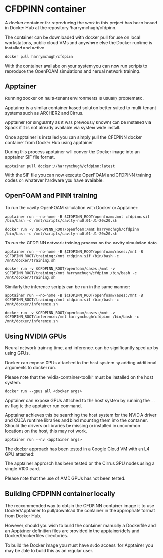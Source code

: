# CFDPINN container

A docker container for reproducing the work in this project has been hosed in Docker Hub at the repository /harrymchugh/cfdpinn.

The container can be downloaded with docker pull for use on local workstations, public cloud VMs and anywhere else the Docker runtime is installed and active.

```
docker pull harrymchugh/cfdpinn
```

With the container availabe on your system you can now run scripts to reproduce the OpenFOAM simulations and nerual network training.

## Apptainer

Running docker on multi-tenant environments is usually problematic.

Apptainer is a similar container based solution better suited to multi-tenant systems such as ARCHER2 and Cirrus.

Apptainer (or singularity as it was previously known) can be installed via Spack if it is not already available via system wide install. 

Once apptainer is installed you can simply pull the CFDPINN docker container from Docker Hub using apptainer.

During this process apptainer will conver the Docker image into an apptainer SIF file format.

```
apptainer pull docker://harrymchugh/cfdpinn:latest
```

With the SIF file you can now execute OpenFOAM and CFDPINN training codes on whatever hardware you have available.

## OpenFOAM and PINN training

To run the cavity OpenFOAM simulation with Docker or Apptainer:

```
apptainer run --no-home -B $CFDPINN_ROOT/openfoam:/mnt cfdpinn.sif /bin/bash -c /mnt/scripts/cavity-nu0.01-U1-20x20.sh
```

```
docker run -v $CFDPINN_ROOT/openfoam:/mnt harrymchugh/cfdpinn /bin/bash -c /mnt/scripts/cavity-nu0.01-U1-20x20.sh
```

To run the CFDPINN network training process on the cavity simulation data

```
apptainer run --no-home -B $CFDPINN_ROOT/openfoam/cases:/mnt -B $CFDPINN_ROOT/training:/mnt cfdpinn.sif /bin/bash -c /mnt/docker/training.sh
```

```
docker run -v $CFDPINN_ROOT/openfoam/cases:/mnt -v $CFDPINN_ROOT/training:/mnt harrymchugh/cfdpinn /bin/bash -c /mnt/docker/training.sh
```

Similarly the inference scripts can be run in the same manner:

```
apptainer run --no-home -B $CFDPINN_ROOT/openfoam/cases:/mnt -B $CFDPINN_ROOT/training:/mnt cfdpinn.sif /bin/bash -c /mnt/docker/inference.sh
```

```
docker run -v $CFDPINN_ROOT/openfoam/cases:/mnt -v $CFDPINN_ROOT/inference:/mnt harrymchugh/cfdpinn /bin/bash -c /mnt/docker/inference.sh
```

## Using NVIDIA GPUs

Neural network training time, and inference, can be significantly sped up by using GPUs.

Docker can expose GPUs attached to the host system by adding additional arguments to docker run.

Please note that the nvidia-container-toolkit must be installed on the host system.

```
docker run --gpus all <docker args> 
```

Apptainer can expose GPUs attached to the host system by running the `--nv` flag to the apptainer run command.

Apptainer achieves this be searching the host system for the NVIDIA driver and CUDA runtime libraries and bind mounting them into the container.
Should the drivers or libraries be missing or installed in uncommon locations on the host, this may not work.

```
apptainer run --nv <apptainer args>
```

The docker approach has been tested in a Google Cloud VM with an L4 GPU attached:

The apptainer approach has been tested on the Cirrus GPU nodes using a single V100 card.

Please note that the use of AMD GPUs has not been tested.

## Building CFDPINN container locally

The reccommended way to obtain the CFDPINN container image is to use Docker/Apptainer to pull/download the container in the appropriate format from Docker Hub.

However, should you wish to build the container manually a Dockerfile and an Apptainer definition files are provided in the apptainer/defs and Docker/Dockerfiles directories.

To build the Docker image you must have sudo access, for Apptainer you may be able to build this as an regular user.
